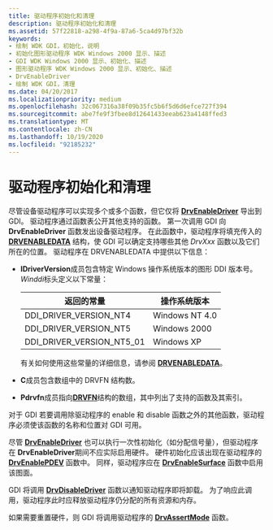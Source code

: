 ```yaml
---
title: 驱动程序初始化和清理
description: 驱动程序初始化和清理
ms.assetid: 57f22818-a298-4f9a-87a6-5ca4d97bf32b
keywords:
- 绘制 WDK GDI，初始化，说明
- 初始化图形驱动程序 WDK Windows 2000 显示、描述
- GDI WDK Windows 2000 显示、初始化、描述
- 图形驱动程序 WDK Windows 2000 显示、初始化、描述
- DrvEnableDriver
- 绘制 WDK GDI，清理
ms.date: 04/20/2017
ms.localizationpriority: medium
ms.openlocfilehash: 32c067316a38f09b35fc5b6f5d6d6efce727f394
ms.sourcegitcommit: abe7fe9f3fbee8d12641433eeab623a4148ffed3
ms.translationtype: MT
ms.contentlocale: zh-CN
ms.lasthandoff: 10/19/2020
ms.locfileid: "92185232"
---
```

# <a name="driver-initialization-and-cleanup"></a>驱动程序初始化和清理

尽管设备驱动程序可以实现多个或多个函数，但它仅将 [**DrvEnableDriver**](/windows/win32/api/winddi/nf-winddi-drvenabledriver) 导出到 GDI。 驱动程序通过函数表公开其他支持的函数。 第一次调用 GDI 向 **DrvEnableDriver** 函数发出设备驱动程序。 在此函数中，驱动程序将填充传入的 [**DRVENABLEDATA**](/windows/win32/api/winddi/ns-winddi-drvenabledata) 结构，使 GDI 可以确定支持哪些其他 *DrvXxx* 函数以及它们所在的位置。 驱动程序在 DRVENABLEDATA 中提供以下信息：

* **IDriverVersion**成员包含特定 Windows 操作系统版本的图形 DDI 版本号。 *Winddi*标头定义以下常量：

   | 返回的常量 | 操作系统版本 |
   | -------- | ------------------------ |
   | DDI_DRIVER_VERSION_NT4 | Windows NT 4.0 |
   | DDI_DRIVER_VERSION_NT5 | Windows 2000 |
   | DDI_DRIVER_VERSION_NT5_01 | Windows XP |

   有关如何使用这些常量的详细信息，请参阅 [**DRVENABLEDATA**](/windows/win32/api/winddi/ns-winddi-drvenabledata)。

* **C**成员包含数组中的 DRVFN 结构数。

* **Pdrvfn**成员指向[**DRVFN**](/windows/win32/api/winddi/ns-winddi-drvfn)结构的数组，其中列出了支持的函数及其索引。

对于 GDI 若要调用除驱动程序的 enable 和 disable 函数之外的其他函数，驱动程序必须使该函数的名称和位置对 GDI 可用。

尽管 [**DrvEnableDriver**](/windows/win32/api/winddi/nf-winddi-drvenabledriver) 也可以执行一次性初始化（如分配信号量），但驱动程序在 **DrvEnableDriver**期间不应实际启用硬件。 硬件初始化应该出现在驱动程序的 [**DrvEnablePDEV**](/windows/win32/api/winddi/nf-winddi-drvenablepdev) 函数中。 同样，驱动程序应在 [**DrvEnableSurface**](/windows/win32/api/winddi/nf-winddi-drvenablesurface) 函数中启用该图面。

GDI 将调用 [**DrvDisableDriver**](/windows/win32/api/winddi/nf-winddi-drvdisabledriver) 函数以通知驱动程序即将卸载。 为了响应此调用，驱动程序此时应释放驱动程序仍分配的所有资源和内存。

如果需要重置硬件，则 GDI 将调用驱动程序的 [**DrvAssertMode**](/windows/win32/api/winddi/nf-winddi-drvassertmode) 函数。
